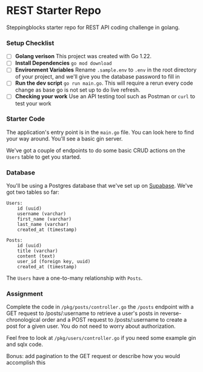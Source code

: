 # REST Starter Repo

Steppingblocks starter repo for REST API coding challenge in golang.

### Setup Checklist

- [ ] **Golang verison**
      This project was created with Go 1.22. 
- [ ] **Install Dependencies**
      `go mod download`
- [ ] **Environment Variables**
      Rename `.sample.env` to `.env` in the root directory of your project, and we'll give you the database password to fill in
- [ ] **Run the dev script**
      `go run main.go`. This will require a rerun every code change as base go is not set up to do live refresh.
- [ ] **Checking your work**
      Use an API testing tool such as Postman or `curl` to test your work

### Starter Code

The application's entry point is in the `main.go` file. You can look here to find your way around. You'll see a basic gin server.

We've got a couple of endpoints to do some basic CRUD actions on the `Users` table to get you started.

### Database

You'll be using a Postgres database that we've set up on [Supabase](https://supabase.com/). We've got two tables so far:

```
Users:
    id (uuid)
    username (varchar)
    first_name (varchar)
    last_name (varchar)
    created_at (timestamp)

Posts:
    id (uuid)
    title (varchar)
    content (text)
    user_id (foreign key, uuid)
    created_at (timestamp)
```

The `Users` have a one-to-many relationship with `Posts`.

### Assignment

Complete the code in `/pkg/posts/controller.go` the `/posts` endpoint with a GET request to /posts/:username to retrieve a user's posts in reverse-chronological order and a POST request to /posts/:username to create a post for a given user. You do not need to worry about authorization.

Feel free to look at `/pkg/users/controller.go` if you need some example gin and sqlx code.

Bonus: add pagination to the GET request or describe how you would accomplish this
